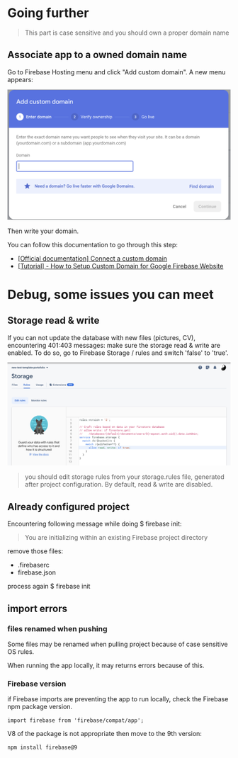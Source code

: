 # Going further

> This part is case sensitive and you should own a proper domain name

## Associate app to a owned domain name

Go to Firebase Hosting menu and click "Add custom domain". A new menu appears:

![custom menu configuration](../src/assets/readme/custom_domain_configuration.png)

Then write your domain.

You can follow this documentation to go through this step:
- [[Official documentation] Connect a custom domain](https://firebase.google.com/docs/hosting/custom-domain?hl=fr)
- [[Tutorial] - How to Setup Custom Domain for Google Firebase Website](https://www.youtube.com/watch?v=IBMNvoJcy-k)

# Debug, some issues you can meet

## Storage read & write

If you can not update the database with new files (pictures, CV), encountering 401:403 messages: make sure the storage read & write are enabled. 
To do so, go to Firebase Storage / rules and switch 'false' to 'true'.

![Storage](../src/assets/readme/firebase_storage_rules.png)

> you should edit storage rules from your storage.rules file, generated after project configuration. By default, read & write are disabled.

## Already configured project

Encountering following message while doing $ firebase init:
> You are initializing within an existing Firebase project directory

remove those files:
- .firebaserc
- firebase.json

process again $ firebase init 

## import errors

### files renamed when pushing

Some files may be renamed when pulling project because of case sensitive OS rules. 

When running the app locally, it may returns errors because of this.

### Firebase version

if Firebase imports are preventing the app to run locally, check the Firebase npm package version.
```
import firebase from 'firebase/compat/app';
```

V8 of the package is not appropriate then move to the 9th version:
```
npm install firebase@9
```
